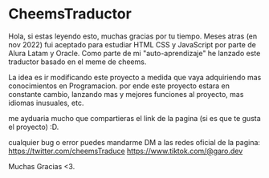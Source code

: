 # CheemsTraductor

Hola, si estas leyendo esto, muchas gracias por tu tiempo. Meses atras (en nov 2022) fui aceptado para estudiar HTML CSS y JavaScript 
por parte de Alura Latam y Oracle. Como parte de mi "auto-aprendizaje" he lanzado este traductor basado en el meme de cheems.

La idea es ir modificando este proyecto a medida que vaya adquiriendo mas conocimientos en Programacion. 
por ende este proyecto estara en constante cambio, lanzando mas y mejores funciones al proyecto, mas idiomas inusuales, etc.

me ayduaria mucho que compartieras el link de la pagina (si es que te gusta el proyecto) :D.

cualquier bug o error puedes mandarme DM a las redes oficial de la pagina:
https://twitter.com/cheemsTraduce
https://www.tiktok.com/@garo.dev

Muchas Gracias <3.
